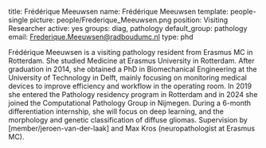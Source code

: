 title: Frédérique Meeuwsen
name: Frédérique Meeuwsen
template: people-single
picture: people/Frederique_Meeuwsen.png
position: Visiting Researcher
active: yes
groups: diag, pathology
default_group: pathology
email: Frederique.Meeuwsen@radboudumc.nl
type: phd

Frédérique Meeuwsen is a visiting pathology resident from Erasmus MC in Rotterdam. 
She studied Medicine at Erasmus University in Rotterdam. After graduation in 2014, she obtained a PhD in Biomechanical Engineering at the University of Technology in Delft, mainly focusing on monitoring medical devices to improve efficiency and workflow in the operating room. In 2019 she entered the Pathology residency program in Rotterdam and in 2024 she joined the Computational Pathology Group in Nijmegen.
During a 6-month differentiation internship, she will focus on deep learning, and the morphology and genetic classification of diffuse gliomas. Supervision by [member/jeroen-van-der-laak] and Max Kros (neuropathologist at Erasmus MC).
